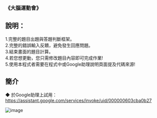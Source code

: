 ### 《大腦運動會》

說明：
-------
1.完整的題目出題與答題判斷框架。  
2.完整的錯誤輸入反饋，避免發生回應問題。  
3.結束畫面的題目計算。  
4.若您想更動，您只需修改題目內容即可完成作業!  
5.使用本程式者需要在程式中或Google助理說明頁面提及代碼來源!
  

簡介
-------
◆ 於Google助理上試用：
https://assistant.google.com/services/invoke/uid/000000603cba0b27  
  
![image](https://i.imgur.com/27wkbZO.png)
